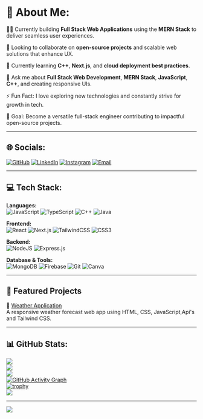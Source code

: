 # 💫 About Me:
🧑‍💻 Currently building **Full Stack Web Applications** using the **MERN Stack** to deliver seamless user experiences.

🤝 Looking to collaborate on **open-source projects** and scalable web solutions that enhance UX.

🌱 Currently learning **C++**, **Next.js**, and **cloud deployment best practices**.

💬 Ask me about **Full Stack Web Development**, **MERN Stack**, **JavaScript**, **C++**, and creating responsive UIs.

⚡ Fun Fact: I love exploring new technologies and constantly strive for growth in tech.

🚀 Goal: Become a versatile full-stack engineer contributing to impactful open-source projects.

---

## 🌐 Socials:
[![GitHub](https://img.shields.io/badge/GitHub-100000?style=flat&logo=github&logoColor=white)](https://github.com/sanket-darunkar)
[![LinkedIn](https://img.shields.io/badge/LinkedIn-%230077B5.svg?logo=linkedin&logoColor=white)](https://www.linkedin.com/in/sanket-darunkar/)
[![Instagram](https://img.shields.io/badge/Instagram-%23E4405F.svg?logo=Instagram&logoColor=white)](https://instagram.com/snkt._)
[![Email](https://img.shields.io/badge/Email-D14836?logo=gmail&logoColor=white)](mailto:sanketdarunkar111@gmail.com)

---

## 💻 Tech Stack:
**Languages:**  
![JavaScript](https://img.shields.io/badge/javascript-%23323330.svg?style=for-the-badge&logo=javascript&logoColor=%23F7DF1E) ![TypeScript](https://img.shields.io/badge/typescript-%23007ACC.svg?style=for-the-badge&logo=typescript&logoColor=white) ![C++](https://img.shields.io/badge/c++-%2300599C.svg?style=for-the-badge&logo=c%2B%2B&logoColor=white) ![Java](https://img.shields.io/badge/java-%23ED8B00.svg?style=for-the-badge&logo=openjdk&logoColor=white)

**Frontend:**  
![React](https://img.shields.io/badge/react-%2320232a.svg?style=for-the-badge&logo=react&logoColor=%2361DAFB) ![Next.js](https://img.shields.io/badge/next.js-%23000000.svg?style=for-the-badge&logo=next.js&logoColor=white) ![TailwindCSS](https://img.shields.io/badge/tailwindcss-%2338B2AC.svg?style=for-the-badge&logo=tailwind-css&logoColor=white) ![CSS3](https://img.shields.io/badge/css3-%231572B6.svg?style=for-the-badge&logo=css3&logoColor=white)

**Backend:**  
![NodeJS](https://img.shields.io/badge/node.js-6DA55F?style=for-the-badge&logo=node.js&logoColor=white) ![Express.js](https://img.shields.io/badge/express.js-%23404d59.svg?style=for-the-badge&logo=express&logoColor=%2361DAFB)

**Database & Tools:**  
![MongoDB](https://img.shields.io/badge/mongodb-%2347A248.svg?style=for-the-badge&logo=mongodb&logoColor=white) ![Firebase](https://img.shields.io/badge/firebase-%23039BE5.svg?style=for-the-badge&logo=firebase) ![Git](https://img.shields.io/badge/git-%23F05033.svg?style=for-the-badge&logo=git&logoColor=white) ![Canva](https://img.shields.io/badge/Canva-%2300C4CC.svg?style=for-the-badge&logo=Canva&logoColor=white)

---

## 📌 Featured Projects
🔗 [Weather Application](https://sanket-darunkar.github.io/Weather-application)  
A responsive weather forecast web app using HTML, CSS, JavaScript,Api's and Tailwind CSS.

---

## 📊 GitHub Stats:
![](https://github-readme-stats.vercel.app/api?username=sanket-darunkar&theme=dark&hide_border=false&include_all_commits=false&count_private=false)<br/>
![](https://nirzak-streak-stats.vercel.app/?user=sanket-darunkar&theme=dark&hide_border=false)<br/>
![](https://github-readme-stats.vercel.app/api/top-langs/?username=sanket-darunkar&theme=dark&hide_border=false&include_all_commits=false&count_private=false&layout=compact)
<br/>
[![GitHub Activity Graph](https://github-readme-activity-graph.cyclic.app/graph?username=sanket-darunkar&theme=github-dark)](https://github.com/sanket-darunkar)
<br/>
[![trophy](https://github-profile-trophy.vercel.app/?username=sanket-darunkar&theme=darkhub&no-frame=true&row=1)](https://github.com/sanket-darunkar)
<br/>
![](https://github-contributor-stats.vercel.app/api?username=sanket-darunkar&limit=5&theme=dark&combine_all_yearly_contributions=true)

---
[![](https://visitcount.itsvg.in/api?id=sanket-darunkar&icon=0&color=0)](https://visitcount.itsvg.in)

<!-- Proudly created with ❤️ using GPRM ( https://gprm.itsvg.in ) -->
